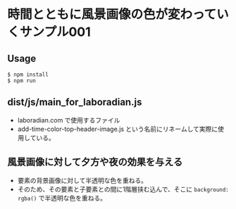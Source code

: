 時間とともに風景画像の色が変わっていくサンプル001
================

Usage
-------

```
$ npm install
$ npm run
```

dist/js/main_for_laboradian.js
------------

- laboradian.com で使用するファイル
- add-time-color-top-header-image.js という名前にリネームして実際に使用している。


風景画像に対して夕方や夜の効果を与える
-------

- 要素の背景画像に対して半透明な色を重ねる。
- そのため、その要素と子要素との間に1階層挟む込んで、そこに `background: rgba()` で半透明な色を重ねる。


